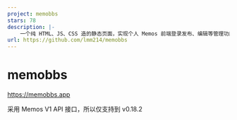 ```yaml
---
project: memobbs
stars: 78
description: |-
    一个纯 HTML、JS、CSS 造的静态页面，实现个人 Memos 前端登录发布、编辑等管理功能，集成广场模式、随机模式。当然，也支持嵌入到自己的博客中。
url: https://github.com/lmm214/memobbs
---
```


# memobbs
https://memobbs.app

采用 Memos V1 API 接口，所以仅支持到 v0.18.2

